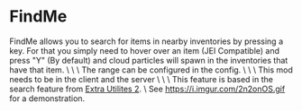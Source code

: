 # FindMe
FindMe allows you to search for items in nearby inventories by pressing a key. For that you simply need to hover over an item (JEI Compatible) and press "Y" (By default) and cloud particles will spawn in the inventories that have that item.
\ 
\ 
\ 
The range can be configured in the config.
\ 
\ 
\ 
This mod needs to be in the client and the server
\ 
\ 
\ 
This feature is based in the search feature from [Extra Utilites 2](https://minecraft.curseforge.com/projects/extra-utilities).
\ 
See https://i.imgur.com/2n2onOS.gif for a demonstration.
